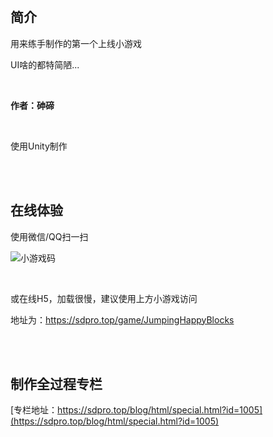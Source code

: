 <br>

## 简介

用来练手制作的第一个上线小游戏

UI啥的都特简陋...

<br>

**作者：砷碲**

<br>

使用Unity制作

<br>

<br>

## 在线体验

使用微信/QQ扫一扫

![小游戏码](https://file.sdpro.top/file?uid=375&token=Am42ZnCHqZcRpGVFNuAFWuzIHFbUM6Ks)

<br>

或在线H5，加载很慢，建议使用上方小游戏访问

地址为：https://sdpro.top/game/JumpingHappyBlocks

<br>

<br>

## 制作全过程专栏

[专栏地址：https://sdpro.top/blog/html/special.html?id=1005](https://sdpro.top/blog/html/special.html?id=1005)

<br>

<br>